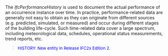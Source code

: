 ﻿The _IfcPerformanceHistory_ is used to document the actual performance of an occurrence instance over time. In practice, performance-related data are generally not easy to obtain as they can originate from different sources (e.g. predicted, simulated, or measured) and occur during different stages of the building life-cycle. Such time-related data cover a large spectrum, including meteorological data, schedules, operational status measurements, trend reports, etc.

> <font color="#0000FF" size="-1">HISTORY: New entity in Release IFC2x Edition 2.</font>
>